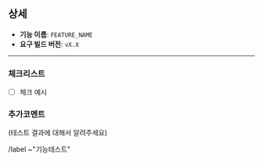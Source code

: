 ## 상세
- **기능 이름**: `FEATURE_NAME`
- **요구 빌드 버전**: `vX.X`

--------------------------------------------------------------------------------

### 체크리스트

- [ ] 체크 예시

### 추가코멘트

(테스트 결과에 대해서 알려주세요)

/label ~"기능테스트"

